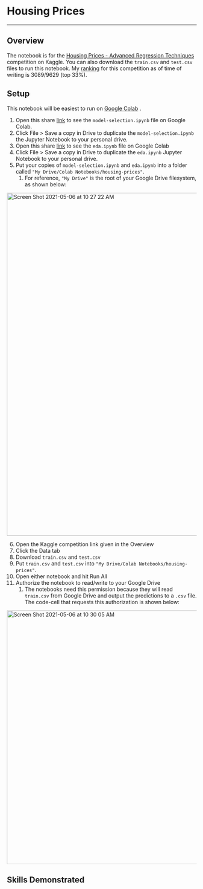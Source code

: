 # Housing Prices

---

## Overview

The notebook is for the [Housing Prices - Advanced Regression Techniques](https://www.kaggle.com/c/house-prices-advanced-regression-techniques/data) competition on Kaggle. You can also download the `train.csv` and `test.csv` files to run this notebook. My [ranking](https://www.kaggle.com/sunlightsky/competitions) for this competition as of time of writing is 3089/9629 (top 33%).



## Setup

This notebook will be easiest to run on [Google Colab](https://colab.research.google.com/notebooks/intro.ipynb#recent=true)
.

1. Open this share [link](https://colab.research.google.com/drive/1w5AIptS1EI7Cffw19Kqe3bAdqBHgRMQu?usp=sharing) to see the `model-selection.ipynb` file on Google Colab.
2. Click File > Save a copy in Drive to duplicate the `model-selection.ipynb` the Jupyter Notebook to your personal drive.
3. Open this share [link](https://colab.research.google.com/drive/18rJe-y9QW6VWWT8UkdoWCXaG7uEgRlsL) to see the `eda.ipynb` file on Google Colab
4. Click File > Save a copy in Drive to duplicate the `eda.ipynb` Jupyter Notebook to your personal drive.
5. Put your copies of `model-selection.ipynb` and `eda.ipynb` into a folder called  `"My Drive/Colab Notebooks/housing-prices"`.
   1. For reference, `"My Drive"` is the root of your Google Drive filesystem, as shown below:

<img width="907" alt="Screen Shot 2021-05-06 at 10 27 22 AM" src="https://user-images.githubusercontent.com/32404412/117316574-b6123880-ae56-11eb-8a28-cce9cdc958b8.png">

6. Open the Kaggle competition link given in the Overview
7. Click the Data tab
8. Download `train.csv` and `test.csv`
9. Put `train.csv` and `test.csv` into `"My Drive/Colab Notebooks/housing-prices"`.
10. Open either notebook and hit Run All
11. Authorize the notebook to read/write to your Google Drive
    1. The notebooks need this permission because they will read `train.csv` from Google Drive and output the predictions to a `.csv` file. The code-cell that requests this authorization is shown below:

<img width="671" alt="Screen Shot 2021-05-06 at 10 30 05 AM" src="https://user-images.githubusercontent.com/32404412/117316506-a98de000-ae56-11eb-8a02-d38c56ffd79f.png">



## Skills Demonstrated

